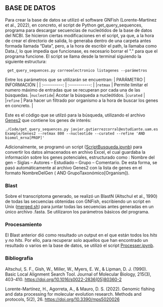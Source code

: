 ## BASE DE DATOS


Para crear la base de datos se utilizó el software GNFish (Lorente-Martínez et al., 2022), en concreto, el script de Python get_query_sequences, programa para descargar secuencias de nucleótidos de la base de datos del NCBI. Se hicieron ciertas modificaciones en el script, ya que, a la hora de crear el directorio de salida, lo generaba dentro de una carpeta antes formada llamada “Data”, pero, a la hora de escribir el path, la llamaba como Data./, lo que impedía que funcionase, es necesario borrar el "." para que el programa funcione. 
El script se llama desde la terminal siguiendo la siguiente estructura:

` get_query_sequences.py correoelectronico listagenes --parámetros` 

Entre los parámetros que se utilizarán se encuentran:
| PARÁMETRO    | INFORMACIÓN |
| :----------: | :-----------: |
|` retmax `    | Permite limitar el numero máximo de entradas que se recuperan por cada una de las búsquedas.
|` nucleotide `| Acotar la búsqueda a nucleótidos.
|` curated `   |
|` refine `    | Para hacer un filtrado por organismo a la hora de buscar los genes en concreto. |

Este es el código que se utilzó para la búsqueda, utilizando el archivo [Genes2](/Base_de_datos/Genes2/) que contiene los genes de interés:
 
` ./Code/get_query_sequences.py javier.gutierrezcorral@estudiante.uam.es Example/Genes2 --retmax 800 --nucleotide --curated --refine 'AND biomol_mrna[PROP]' ` 

Adicionalmente, se programó un script ([ScriptBusqueda.ipynb](/Base_de_datos/ScriptBusqueda.ipynb/)) para convertir los datos almacenados en archivo Excel, el cual guardaba la información sobre los genes potenciales, estructurado como : Nombre del gen – Siglas – Autores – Estudiado – Grupo – Comentario. De esta forma, se pasó automáticamente al archivo Genes2 con la lista de genes en el formato NombreDelGen ( AND GrupoTaxonómico[Organism]).

### Blast

Sobre el transcriptoma generado, se realizó un BlastN (Altschul et al., 1990) de todas las secuencias obtenidas con GNFish, escribiendo un script en Unix ([merged.sh](/Base_de_datos/merged.sh/)) para juntar todas las secuencias antes generadas en un único archivo .fasta. Se utilizaron los parámetros básicos del programa.

### Procesamiento

El Blast anterior dió como resultado un output en el que están todos los *hits* y *no hits*. Por ello, para recuperar solo aquellos que han encontrado un resultado o varios en la base de datos, se utilizó el script [Processer.ipynb](/Base_de_datos/Processer.ipynb/).

### Bibliografía

Altschul, S. F., Gish, W., Miller, W., Myers, E. W., & Lipman, D. J. (1990). Basic Local Alignment Search Tool. Journal of Molecular Biology, 215(3), 403-410. https://doi.org/10.1016/s0022-2836(05)80360-2

Lorente-Martínez, H., Agorreta, A., & Mauro, D. S. (2022). Genomic fishing and data processing for molecular evolution research. Methods and protocols, 5(2), 26. https://doi.org/10.3390/mps5020026





